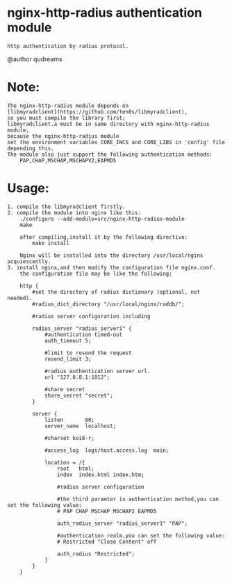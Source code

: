 # nginx-http-radius authentication module
    http authentication by radius protocol.

@author qudreams

# Note:
    The nginx-http-radius module depends on
    [libmyradclient](https://github.com/ten0s/libmyradclient),
    so you must compile the library first;
    libmyradclient.a must be in same directory with nginx-http-radius module,
    because the nginx-http-radius module
    set the environment variables CORE_INCS and CORE_LIBS in 'config' file depending this.
    The module also just support the following authentication methods:
        PAP,CHAP,MSCHAP,MSCHAPV2,EAPMD5
# Usage:
    1. compile the libmyradclient firstly.
    2. compile the module into nginx like this:
        ./configure --add-module=src/nginx-http-radius-module
        make

        after compiling,install it by the following directive:
            make install

        Nginx will be installed into the directory /usr/local/nginx acquiescently.
    3. install nginx,and then modify the configuration file nginx.conf.
        the configuration file may be like the following:

        http {
            #set the directory of radius dictionary (optional, not needed).
            #radius_dict_directory "/usr/local/nginx/raddb/";

            #radius server configuration including

            radius_server "radius_server1" {
                #authentication timed-out
                auth_timeout 5;

                #limit to resend the request
                resend_limit 3;

                #radius authentication server url.
                url "127.0.0.1:1812";

                #share secret
                share_secret "secret";
            }

            server {
                listen       80;
                server_name  localhost;

                #charset koi8-r;

                #access_log  logs/host.access.log  main;

                location = /{
                    root   html;
                    index  index.html index.htm;

                    #radius server configuration

                    #the third paramter is authentication method,you can set the following value:
                    # PAP CHAP MSCHAP MSCHAP2 EAPMD5

                    auth_radius_server "radius_server1" "PAP";

                    #authentication realm,you can set the following value:
                    # Restricted "Close Content" off

                    auth_radius "Restricted";
                }
            }
        }
